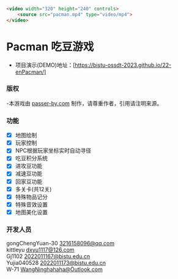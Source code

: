 ```HTML
<video width="320" height="240" controls>
    <source src="pacman.mp4" type="video/mp4">
</video>
```
# Pacman 吃豆游戏

- 项目演示(DEMO)地址：[https://bistu-ossdt-2023.github.io/22-enPacman/]

### 版权
-本游戏由 [passer-by.com](https://passer-by.com/) 制作，请尊重作者，引用请注明来源。

### 功能

- [x] 地图绘制
- [x] 玩家控制
- [x] NPC根据玩家坐标实时自动寻径
- [x] 吃豆积分系统
- [x] 进攻豆功能
- [x] 减速豆功能
- [x] 回家豆功能  
- [x] 多关卡(共12关)
- [x] 特殊物品记分
- [x] 特殊音效设置
- [x] 地图美化设置

### 开发人员
gongChengYuan-30 3216158096@qq.com <br>
kittleyu dxyu1117@126.com <br>
Gj1102  2022011167@bistu.edu.cn <br>
Yujia040528 2022011173@bistu.edu.cn <br>
W-71 WangNinghahaha@Outlook.com <br>
